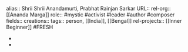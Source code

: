 alias:: Shrii Shrii Anandamurti, Prabhat Rainjan Sarkar
URL::
rel-org:: [[Ananda Marga]]
role:: #mystic #activist #leader #author #composer
fields::
creations::
tags:: person, [[India]], [[Bengal]]
rel-projects:: [[Inner Beginner]] #FRESH


-



-